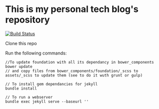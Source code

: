 # This is my personal tech blog's repository

[![Build Status](https://api.travis-ci.org/cake17/cake17.github.io.png?branch=master)](https://travis-ci.org/cake17/cake17.github.io)

Clone this repo

Run the following commands:

    //To update foundation with all its dependancy in bower_components
    bower update
    // and copy files from bower_components/foundation/_scss to assets/_scss to update them (see to do it wuth grunt or gulp)

    // To install gem dependancies for jekyll
    bundle install

    // To run a webserver
    bundle exec jekyll serve --baseurl ''
